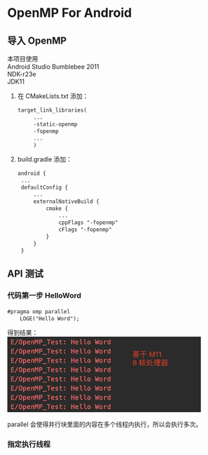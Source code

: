 # OpenMP For Android

## 导入 OpenMP
本项目使用  
Android Studio Bumblebee 2011  
NDK-r23e  
JDK11

1. 在 CMakeLists.txt 添加：
   ```
   target_link_libraries( 
        ...
        -static-openmp
        -fopenmp
        ...     
        )
   ```
2. build.gradle 添加：
   ```
   android {
    ...
    defaultConfig {
        ...
        externalNativeBuild {
            cmake {
                ...         
                cppFlags "-fopenmp"
                cFlags "-fopenmp"
            }
        }
    }
   ```

## API 测试
### 代码第一步 HelloWord
```
#pragma omp parallel
    LOGE("Hello Word");
```
得到结果：  
![WX20220308-174148@2x_1](images/WX20220308-174148%402x_1.png)

parallel 会使得并行块里面的内容在多个线程内执行，所以会执行多次。

### 指定执行线程
